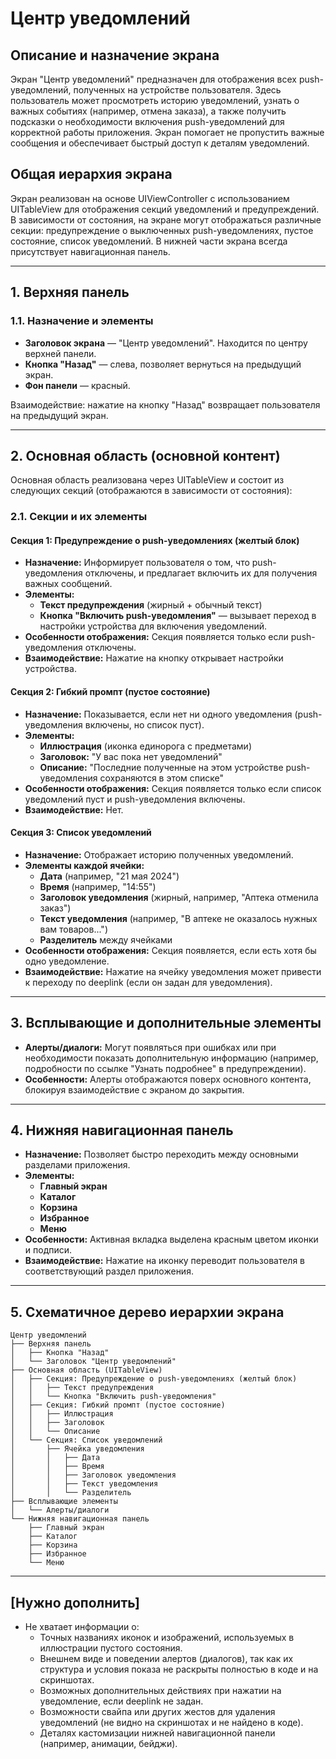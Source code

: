 # Центр уведомлений

## Описание и назначение экрана

Экран "Центр уведомлений" предназначен для отображения всех push-уведомлений, полученных на устройстве пользователя. Здесь пользователь может просмотреть историю уведомлений, узнать о важных событиях (например, отмена заказа), а также получить подсказки о необходимости включения push-уведомлений для корректной работы приложения. Экран помогает не пропустить важные сообщения и обеспечивает быстрый доступ к деталям уведомлений.

## Общая иерархия экрана

Экран реализован на основе UIViewController с использованием UITableView для отображения секций уведомлений и предупреждений. В зависимости от состояния, на экране могут отображаться различные секции: предупреждение о выключенных push-уведомлениях, пустое состояние, список уведомлений. В нижней части экрана всегда присутствует навигационная панель.

---

## 1. Верхняя панель

### 1.1. Назначение и элементы

- **Заголовок экрана** — "Центр уведомлений". Находится по центру верхней панели.
- **Кнопка "Назад"** — слева, позволяет вернуться на предыдущий экран.
- **Фон панели** — красный.

Взаимодействие: нажатие на кнопку "Назад" возвращает пользователя на предыдущий экран.

---

## 2. Основная область (основной контент)

Основная область реализована через UITableView и состоит из следующих секций (отображаются в зависимости от состояния):

### 2.1. Секции и их элементы

#### Секция 1: Предупреждение о push-уведомлениях (желтый блок)

- **Назначение:** Информирует пользователя о том, что push-уведомления отключены, и предлагает включить их для получения важных сообщений.
- **Элементы:**
  - **Текст предупреждения** (жирный + обычный текст)
  - **Кнопка "Включить push-уведомления"** — вызывает переход в настройки устройства для включения уведомлений.
- **Особенности отображения:** Секция появляется только если push-уведомления отключены.
- **Взаимодействие:** Нажатие на кнопку открывает настройки устройства.

#### Секция 2: Гибкий промпт (пустое состояние)

- **Назначение:** Показывается, если нет ни одного уведомления (push-уведомления включены, но список пуст).
- **Элементы:**
  - **Иллюстрация** (иконка единорога с предметами)
  - **Заголовок:** "У вас пока нет уведомлений"
  - **Описание:** "Последние полученные на этом устройстве push-уведомления сохраняются в этом списке"
- **Особенности отображения:** Секция появляется только если список уведомлений пуст и push-уведомления включены.
- **Взаимодействие:** Нет.

#### Секция 3: Список уведомлений

- **Назначение:** Отображает историю полученных уведомлений.
- **Элементы каждой ячейки:**
  - **Дата** (например, "21 мая 2024")
  - **Время** (например, "14:55")
  - **Заголовок уведомления** (жирный, например, "Аптека отменила заказ")
  - **Текст уведомления** (например, "В аптеке не оказалось нужных вам товаров...")
  - **Разделитель** между ячейками
- **Особенности отображения:** Секция появляется, если есть хотя бы одно уведомление.
- **Взаимодействие:** Нажатие на ячейку уведомления может привести к переходу по deeplink (если он задан для уведомления).

---

## 3. Всплывающие и дополнительные элементы

- **Алерты/диалоги:** Могут появляться при ошибках или при необходимости показать дополнительную информацию (например, подробности по ссылке "Узнать подробнее" в предупреждении).
- **Особенности:** Алерты отображаются поверх основного контента, блокируя взаимодействие с экраном до закрытия.

---

## 4. Нижняя навигационная панель

- **Назначение:** Позволяет быстро переходить между основными разделами приложения.
- **Элементы:**
  - **Главный экран**
  - **Каталог**
  - **Корзина**
  - **Избранное**
  - **Меню**
- **Особенности:** Активная вкладка выделена красным цветом иконки и подписи.
- **Взаимодействие:** Нажатие на иконку переводит пользователя в соответствующий раздел приложения.

---

## 5. Схематичное дерево иерархии экрана

```
Центр уведомлений
├── Верхняя панель
│   ├── Кнопка "Назад"
│   └── Заголовок "Центр уведомлений"
├── Основная область (UITableView)
│   ├── Секция: Предупреждение о push-уведомлениях (желтый блок)
│   │   ├── Текст предупреждения
│   │   └── Кнопка "Включить push-уведомления"
│   ├── Секция: Гибкий промпт (пустое состояние)
│   │   ├── Иллюстрация
│   │   ├── Заголовок
│   │   └── Описание
│   └── Секция: Список уведомлений
│       ├── Ячейка уведомления
│       │   ├── Дата
│       │   ├── Время
│       │   ├── Заголовок уведомления
│       │   ├── Текст уведомления
│       │   └── Разделитель
├── Всплывающие элементы
│   └── Алерты/диалоги
└── Нижняя навигационная панель
    ├── Главный экран
    ├── Каталог
    ├── Корзина
    ├── Избранное
    └── Меню
```

---

## [Нужно дополнить]

- Не хватает информации о:
  - Точных названиях иконок и изображений, используемых в иллюстрации пустого состояния.
  - Внешнем виде и поведении алертов (диалогов), так как их структура и условия показа не раскрыты полностью в коде и на скриншотах.
  - Возможных дополнительных действиях при нажатии на уведомление, если deeplink не задан.
  - Возможности свайпа или других жестов для удаления уведомлений (не видно на скриншотах и не найдено в коде).
  - Деталях кастомизации нижней навигационной панели (например, анимации, бейджи). 